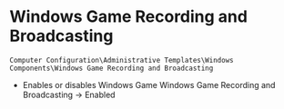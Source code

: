 # Windows Game Recording and Broadcasting

`Computer Configuration\Administrative Templates\Windows Components\Windows Game Recording and Broadcasting`

- Enables or disables Windows Game Windows Game Recording and Broadcasting -> Enabled
